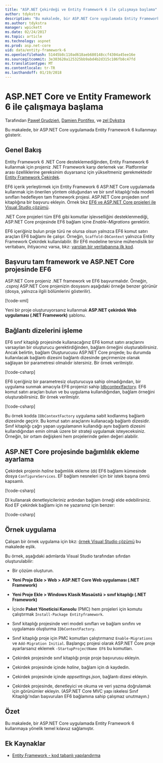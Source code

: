 ```yaml
---
title: "ASP.NET Çekirdeği ve Entity Framework 6 ile çalışmaya başlama"
author: tdykstra
description: "Bu makalede, bir ASP.NET Core uygulamada Entity Framework 6 kullanmayı gösterir."
ms.author: tdykstra
manager: wpickett
ms.date: 02/24/2017
ms.topic: article
ms.technology: aspnet
ms.prod: asp.net-core
uid: data/entity-framework-6
ms.openlocfilehash: 51445b8c110ad618aeb680148ccf4304a45ee16e
ms.sourcegitcommit: 3e303620a125325bb9abd4b2d315c106fb8c47fd
ms.translationtype: MT
ms.contentlocale: tr-TR
ms.lasthandoff: 01/19/2018
---
```

# <a name="getting-started-with-aspnet-core-and-entity-framework-6"></a>ASP.NET Core ve Entity Framework 6 ile çalışmaya başlama

Tarafından [Paweł Grudzień](https://github.com/pgrudzien12), [Damien Pontifex](https://github.com/DamienPontifex), ve [zel Dykstra](https://github.com/tdykstra)

Bu makalede, bir ASP.NET Core uygulamada Entity Framework 6 kullanmayı gösterir.

## <a name="overview"></a>Genel Bakış

Entity Framework 6 .NET Core desteklemediğinden, Entity Framework 6 kullanmak için projeniz .NET Framework karşı derlemek var. Platformlar arası özelliklerine gereksinim duyarsanız için yükseltmeniz gerekmektedir [Entity Framework Çekirdek](https://docs.microsoft.com/ef/).

EF6 içerik yerleştirmek için Entity Framework 6 ASP.NET Core uygulamada kullanmak için önerilen yöntem olduğundan ve bir sınıf kitaplığı'nda modeli sınıfları hedefleyen tam framework projesi. ASP.NET Core projeden sınıf kitaplığına bir başvuru ekleyin. Örnek bkz [EF6 ve ASP.NET Core projeleri ile Visual Studio çözümü](https://github.com/aspnet/Docs/tree/master/aspnetcore/data/entity-framework-6/sample/).

.NET Core projeleri tüm EF6 gibi komutlar işlevselliğini desteklenmediği, ASP.NET Core projesinde EF6 bağlam içine *Enable-Migrations* gerektirir.

EF6 içeriğiniz bulun proje türü ne olursa olsun yalnızca EF6 komut satırı araçları EF6 bağlamı ile çalışır. Örneğin, `Scaffold-DbContext` yalnızca Entity Framework Çekirdek kullanılabilir. Bir EF6 modeline tersine mühendislik bir veritabanı, ihtiyacınız varsa, bkz: [varolan bir veritabanına ilk kod](https://msdn.microsoft.com/jj200620).

## <a name="reference-full-framework-and-ef6-in-the-aspnet-core-project"></a>Başvuru tam framework ve ASP.NET Core projesinde EF6

ASP.NET Core projeniz .NET framework ve EF6 başvurmalıdır. Örneğin, *.csproj* ASP.NET Core projenizin dosyasını aşağıdaki örneğe benzer görünür (dosya, yalnızca ilgili bölümlerini gösterilir).

[!code-xml[](entity-framework-6/sample/MVCCore/MVCCore.csproj?range=3-9&highlight=2)]

Yeni bir proje oluşturuyorsanız kullanmak **ASP.NET çekirdek Web uygulaması (.NET Framework)** şablonu.

## <a name="handle-connection-strings"></a>Bağlantı dizelerini işleme

EF6 sınıf kitaplığı projesinde kullanacağınız EF6 komut satırı araçlarını varsayılan bir oluşturucu gerektirdiğinden, bağlam örneğini oluşturabilirsiniz. Ancak belirtin, bağlam Oluşturucusu ASP.NET Core projede; bu durumda kullanılacak bağlantı dizesini bağlantı dizesinde geçirmenize olanak sağlayan bir parametresi olmalıdır istersiniz. Bir örnek verilmiştir.

[!code-csharp[](entity-framework-6/sample/EF6/SchoolContext.cs?name=snippet_Constructor)]

EF6 içeriğiniz bir parametresiz oluşturucuya sahip olmadığından, bir uygulama sunmak amacıyla EF6 projenizi sahip [Idbcontextfactory](https://msdn.microsoft.com/library/hh506876). EF6 komut satırı araçları bulun ve bu uygulama kullandığından, bağlam örneğini oluşturabilirsiniz. Bir örnek verilmiştir.

[!code-csharp[](entity-framework-6/sample/EF6/SchoolContextFactory.cs?name=snippet_IDbContextFactory)]

Bu örnek kodda `IDbContextFactory` uygulama sabit kodlanmış bağlantı dizesinde geçirir. Bu komut satırı araçlarını kullanacağı bağlantı dizesidir. Sınıf kitaplığı çağrı yapan uygulamanın kullandığı aynı bağlantı dizesini kullandığından emin olmak üzere bir strateji uygulamak isteyeceksiniz. Örneğin, bir ortam değişkeni hem projelerinde gelen değeri alabilir.

## <a name="set-up-dependency-injection-in-the-aspnet-core-project"></a>ASP.NET Core projesinde bağımlılık ekleme ayarlama

Çekirdek projenin *haline* bağımlılık ekleme (dı) EF6 bağlamı kümesinde dosya `ConfigureServices`. EF bağlam nesneleri için bir istek başına ömrü kapsamlı.

[!code-csharp[](entity-framework-6/sample/MVCCore/Startup.cs?name=snippet_ConfigureServices&highlight=5)]

DI kullanarak denetleyicileriniz ardından bağlam örneği elde edebilirsiniz. Kod EF çekirdek bağlamı için ne yazarsınız için benzer:

[!code-csharp[](entity-framework-6/sample/MVCCore/Controllers/StudentsController.cs?name=snippet_ContextInController)]

## <a name="sample-application"></a>Örnek uygulama

Çalışan bir örnek uygulama için bkz: [örnek Visual Studio çözümü](https://github.com/aspnet/Docs/tree/master/aspnetcore/data/entity-framework-6/sample/) bu makalede eşlik.

Bu örnek, aşağıdaki adımlarda Visual Studio tarafından sıfırdan oluşturulabilir:

* Bir çözüm oluşturun.

* **Yeni Proje Ekle > Web > ASP.NET Core Web uygulaması (.NET Framework)**

* **Yeni Proje Ekle > Windows Klasik Masaüstü > sınıf kitaplığı (.NET Framework)**

* İçinde **Paket Yöneticisi Konsolu** (PMC) hem projeleri için komutu çalıştırmak `Install-Package Entityframework`.

* Sınıf kitaplığı projesinde veri modeli sınıfları ve bağlam sınıfını ve uygulaması oluşturma `IDbContextFactory`.

* Sınıf kitaplığı proje için PMC komutları çalıştırmanız `Enable-Migrations` ve `Add-Migration Initial`. Başlangıç projesi olarak ASP.NET Core proje ayarlarsanız eklemek `-StartupProjectName EF6` bu komutları.

* Çekirdek projesinde sınıf kitaplığı proje proje başvurusu ekleyin.

* Çekirdek projesinde içinde *haline*, bağlam için dı kaydedin.

* Çekirdek projesinde içinde *appsettings.json*, bağlantı dizesi ekleyin.

* Çekirdek projesinde, denetleyici ve okuma ve veri yazma doğrulamak için görünümler ekleyin. (ASP.NET Core MVC yapı iskelesi Sınıf Kitaplığı'ndan başvurulan EF6 bağlamına sahip çalışmaz unutmayın.)

## <a name="summary"></a>Özet

Bu makalede, bir ASP.NET Core uygulamada Entity Framework 6 kullanmaya yönelik temel kılavuz sağlamıştır.

## <a name="additional-resources"></a>Ek Kaynaklar

* [Entity Framework - kod tabanlı yapılandırma](https://msdn.microsoft.com/data/jj680699.aspx)
